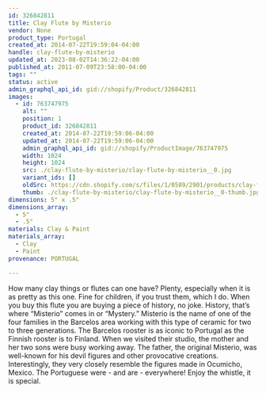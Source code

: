 ```yaml
---
id: 326842811
title: Clay Flute by Misterio
vendor: None
product_type: Portugal
created_at: 2014-07-22T19:59:04-04:00
handle: clay-flute-by-misterio
updated_at: 2023-08-02T14:36:22-04:00
published_at: 2011-07-09T23:58:00-04:00
tags: ""
status: active
admin_graphql_api_id: gid://shopify/Product/326842811
images:
  - id: 763747975
    alt: ""
    position: 1
    product_id: 326842811
    created_at: 2014-07-22T19:59:06-04:00
    updated_at: 2014-07-22T19:59:06-04:00
    admin_graphql_api_id: gid://shopify/ProductImage/763747975
    width: 1024
    height: 1024
    src: ./clay-flute-by-misterio/clay-flute-by-misterio__0.jpg
    variant_ids: []
    oldSrc: https://cdn.shopify.com/s/files/1/0589/2901/products/clay-flute_1.jpeg?v=1406073546
    thumb: ./clay-flute-by-misterio/clay-flute-by-misterio__0-thumb.jpg
dimensions: 5" x .5"
dimensions_array:
  - 5"
  - .5"
materials: Clay & Paint
materials_array:
  - Clay
  - Paint
provenance: PORTUGAL

---
```


How many clay things or flutes can one have? Plenty, especially when it is as pretty as this one. Fine for children, if you trust them, which I do. When you buy this flute you are buying a piece of history, no joke. History, that’s where “Misterio” comes in or “Mystery.” Misterio is the name of one of the four families in the Barcelos area working with this type of ceramic for two to three generations. The Barcelos rooster is as iconic to Portugal as the Finnish rooster is to Finland. When we visited their studio, the mother and her two sons were busy working away. The father, the original Misterio, was well-known for his devil figures and other provocative creations. Interestingly, they very closely resemble the figures made in Ocumicho, Mexico. The Portuguese were - and are - everywhere! Enjoy the whistle, it is special.